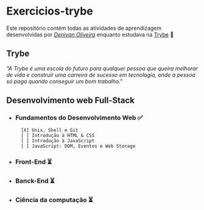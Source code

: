 # Exercicios-trybe


Este repositório contém todas as atividades de aprendizagem desenvolvidas por _[Denivan Oliveira](https://www.linkedin.com/in/denivan-oliveira-237a66249/)_ enquanto estudava na [Trybe](https://www.betrybe.com/) 🚀

## Trybe
_"A Trybe é uma escola do futuro para qualquer pessoa que queira melhorar de vida e construir uma carreira de sucesso em tecnologia, onde a pessoa só paga quando conseguir um bom trabalho."_

## Desenvolvimento web Full-Stack 

- ### Fundamentos do Desenvolvimento Web ✅
        [X] Unix, Shell e Git
        [ ] Introdução à HTML & CSS
        [ ] Introdução à JavaScript
        [ ] JavaScript: DOM, Eventos e Web Storage

- ### Front-End ⏳
- ### Banck-End ⏳
- ### Ciência da computação ⏳


